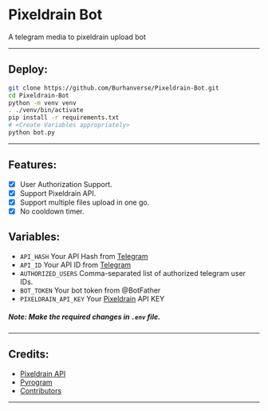 # Pixeldrain Bot
A telegram media to pixeldrain upload bot

---

## Deploy:

```sh
git clone https://github.com/Burhanverse/Pixeldrain-Bot.git
cd Pixeldrain-Bot
python -m venv venv
. ./venv/bin/activate
pip install -r requirements.txt
# <Create Variables appropriately>
python bot.py
```

---

## Features:

 * [x] User Authorization Support.
 * [x] Support Pixeldrain API.
 * [x] Support multiple files upload in one go.
 * [x] No cooldown timer.

## Variables:

- `API_HASH` Your API Hash from [Telegram](https://my.telegram.org)
- `API_ID` Your API ID from [Telegram](https://my.telegram.org)
- `AUTHORIZED_USERS` Comma-separated list of authorized telegram user IDs.
- `BOT_TOKEN` Your bot token from @BotFather
- `PIXELDRAIN_API_KEY` Your [Pixeldrain](https://pixeldrain.com) API KEY 

##### Note: Make the required changes in `.env` file.

---

## Credits:

- [Pixeldrain API](https://pixeldrain.com/api)
- [Pyrogram](https://pyrogram.org)
- [Contributors](https://github.com/Burhanverse/Pixeldrain-Bot/graphs/contributors)

---
